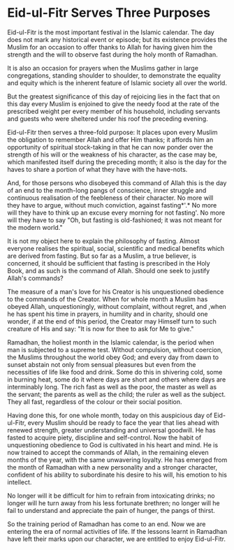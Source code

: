 Eid-ul-Fitr Serves Three Purposes
=================================

Eid-ul-Fitr is the most important festival in the Islamic calendar. The
day does not mark any historical event or episode; but its existence
provides the Muslim for an occasion to offer thanks to Allah for having
given him the strength and the will to observe fast during the holy
month of Ramadhan.

It is also an occasion for prayers when the Muslims gather in large
congregations, standing shoulder to shoulder, to demonstrate the
equality and equity which is the inherent feature of Islamic society all
over the world.

But the greatest significance of this day of rejoicing lies in the fact
that on this day every Muslim is enjoined to give the needy food at the
rate of the prescribed weight per every member of his household,
including servants and guests who were sheltered under his roof the
preceding evening.

Eid-ul-Fitr then serves a three-fold purpose: It places upon every
Muslim the obligation to remember Allah and offer Him thanks; it affords
him an opportunity of spiritual stock-taking in that he can now ponder
over the strength of his will or the weakness of his character, as the
case may be, which manifested itself during the preceding month; it also
is the day for the haves to share a portion of what they have with the
have-nots.

And, for those persons who disobeyed this command of Allah this is the
day of an end to the month-long pangs of conscience, inner struggle and
continuous realisation of the feebleness of their character. No more
will they have to argue, without much conviction, against fasting*'.* No
more will they have to think up an excuse every morning for not
fasting'. No more will they have to say "Oh, but fasting is
old-fashioned; it was not meant for the modern world."

It is not my object here to explain the philosophy of fasting. Almost
everyone realises the spiritual, social, scientific and medical benefits
which are derived from fasting. But so far as a Muslim, a true believer,
is concerned, it should be sufficient that fasting is prescribed in the
Holy Book, and as such is the command of Allah. Should one seek to
justify Allah's commands?

The measure of a man's love for his Creator is his unquestioned
obedience to the commands of the Creator. When for whole month a Muslim
has obeyed Allah, unquestioningly, without complaint, without regret,
and ,when he has spent his time in prayers, in humility and in charity,
should one wonder, if at the end of this period, the Creator may Himself
turn to such creature of His and say: "It is now for thee to ask for Me
to give."

Ramadhan, the holiest month in the Islamic calendar, is the period when
man is subjected to a supreme test. Without compulsion, without
coercion, the Muslims throughout the world obey God; and every day from
dawn to sunset abstain not only from sensual pleasures but even from the
necessities of life like food and drink. Some do this in shivering cold,
some in burning heat, some do it where days are short and others where
days are interminably long. The rich fast as well as the poor, the
master as well as the servant; the parents as well as the child; the
ruler as well as the subject. They all fast, regardless of the colour or
their social position.

Having done this, for one whole month, today on this auspicious day of
Eid-ul-Fitr, every Muslim should be ready to face the year that lies
ahead with renewed strength, greater understanding and universal
goodwill. He has fasted to acquire piety, discipline and self-control.
Now the habit of unquestioning obedience to God is cultivated in his
heart and mind. He is now trained to accept the commands of Allah, in
the remaining eleven months of the year, with the same unwavering
loyalty. He has emerged from the month of Ramadhan with a new
personality and a stronger character, confident of his ability to
subordinate his desire to his will, his emotion to his intellect.

No longer will it be difficult for him to refrain from intoxicating
drinks; no longer will he turn away from his less fortunate brethren; no
longer will he fail to understand and appreciate the pain of hunger, the
pangs of thirst.

So the training period of Ramadhan has come to an end. Now we are
entering the era of normal activities of life. If the lessons learnt in
Ramadhan have left their marks upon our character, we are entitled to
enjoy Eid-ul-Fitr.


